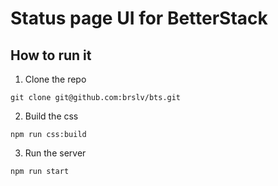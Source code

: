 # Status page UI for BetterStack

## How to run it

1. Clone the repo

```
git clone git@github.com:brslv/bts.git
```

2. Build the css

```
npm run css:build
```

3. Run the server

```
npm run start
```

